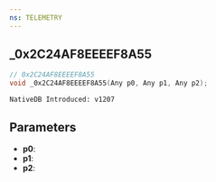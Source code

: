 ```yaml
---
ns: TELEMETRY
---
```

## _0x2C24AF8EEEEF8A55

```c
// 0x2C24AF8EEEEF8A55
void _0x2C24AF8EEEEF8A55(Any p0, Any p1, Any p2);
```

```
NativeDB Introduced: v1207
```

## Parameters
* **p0**:
* **p1**:
* **p2**:
